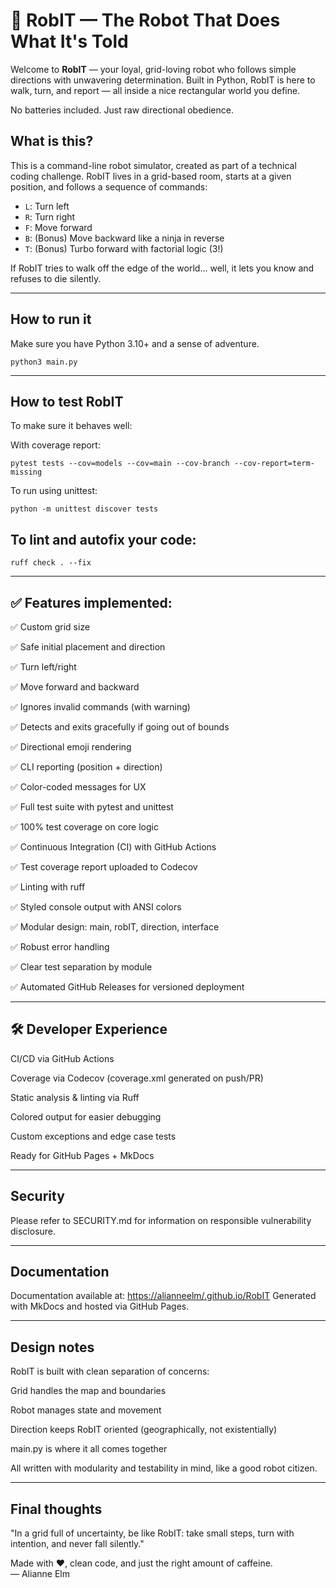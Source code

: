 # 🤖 RobIT — The Robot That Does What It's Told

Welcome to **RobIT** — your loyal, grid-loving robot who follows simple directions with unwavering determination. Built in Python, RobIT is here to walk, turn, and report — all inside a nice rectangular world you define.

No batteries included. Just raw directional obedience.

## What is this?

This is a command-line robot simulator, created as part of a technical coding challenge. RobIT lives in a grid-based room, starts at a given position, and follows a sequence of commands:

- `L`: Turn left
- `R`: Turn right
- `F`: Move forward
- `B`: (Bonus) Move backward like a ninja in reverse
- `T`: (Bonus) Turbo forward with factorial logic (3!)

If RobIT tries to walk off the edge of the world... well, it lets you know and refuses to die silently.

---

## How to run it

Make sure you have Python 3.10+ and a sense of adventure.

```python3 main.py```

---

## How to test RobIT
To make sure it behaves well:

With coverage report:

```pytest tests --cov=models --cov=main --cov-branch --cov-report=term-missing```

To run using unittest:

```python -m unittest discover tests```

## To lint and autofix your code:

```ruff check . --fix```

---

## ✅ Features implemented:
✅ Custom grid size

✅ Safe initial placement and direction

✅ Turn left/right

✅ Move forward and backward

✅ Ignores invalid commands (with warning)

✅ Detects and exits gracefully if going out of bounds

✅ Directional emoji rendering

✅ CLI reporting (position + direction)

✅ Color-coded messages for UX

✅ Full test suite with pytest and unittest

✅ 100% test coverage on core logic

✅ Continuous Integration (CI) with GitHub Actions

✅ Test coverage report uploaded to Codecov

✅ Linting with ruff

✅ Styled console output with ANSI colors

✅ Modular design: main, robIT, direction, interface

✅ Robust error handling

✅ Clear test separation by module

✅ Automated GitHub Releases for versioned deployment

---

## 🛠️ Developer Experience
CI/CD via GitHub Actions

Coverage via Codecov (coverage.xml generated on push/PR)

Static analysis & linting via Ruff

Colored output for easier debugging

Custom exceptions and edge case tests

Ready for GitHub Pages + MkDocs

---

## Security

Please refer to SECURITY.md for information on responsible vulnerability disclosure.

---

## Documentation

Documentation available at: [https://alianneelm/.github.io/RobIT](https://alianneelm.github.io/RobIT/)
Generated with MkDocs and hosted via GitHub Pages.

---

## Design notes
RobIT is built with clean separation of concerns:

Grid handles the map and boundaries

Robot manages state and movement

Direction keeps RobIT oriented (geographically, not existentially)

main.py is where it all comes together

All written with modularity and testability in mind, like a good robot citizen.

---

## Final thoughts
"In a grid full of uncertainty, be like RobIT: take small steps, turn with intention, and never fall silently."

Made with ❤️, clean code, and just the right amount of caffeine.   
— Alianne Elm
